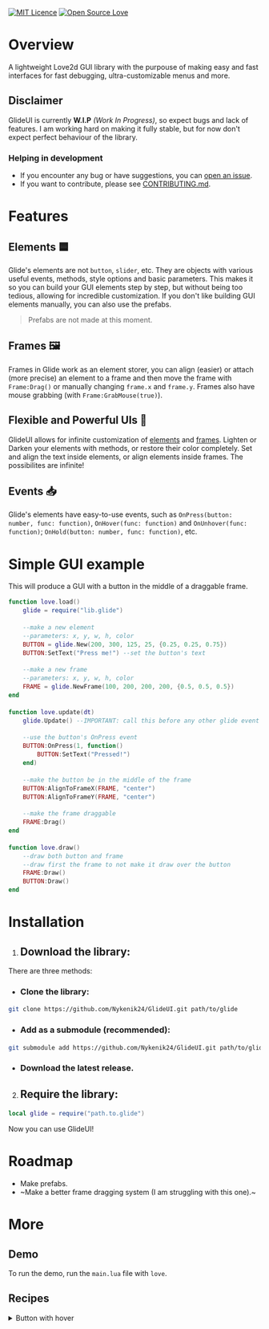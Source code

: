 [![MIT Licence](https://badges.frapsoft.com/os/mit/mit.svg?v=103)](https://opensource.org/licenses/mit-license.php) [![Open Source Love](https://badges.frapsoft.com/os/v2/open-source.svg?v=103)](https://github.com/ellerbrock/open-source-badges/) 

# Overview
A lightweight Love2d GUI library with the purpouse of making easy and fast interfaces for fast debugging, ultra-customizable menus and more.

## Disclaimer
GlideUI is currently **W.I.P** *(Work In Progress)*, so expect bugs and lack of features. I am working hard on making it fully stable, but for now don't expect perfect behaviour of the library.

### Helping in development
- If you encounter any bug or have suggestions, you can [open an issue](https://github.com/Nykenik24/GlideUI/issues).
- If you want to contribute, please see [CONTRIBUTING.md](./CONTRIBUTING.md).

# Features
## Elements 🟦
Glide's elements are not `button`, `slider`, etc. They are objects with various useful events, methods, style options and basic parameters. This makes it so you can build your GUI elements step by step, but without being too tedious, allowing for incredible customization. If you don't like building GUI elements manually, you can also use the prefabs.
> Prefabs are not made at this moment.

## Frames 🖼️
Frames in Glide work as an element storer, you can align (easier) or attach (more precise) an element to a frame and then move the frame with `Frame:Drag()` or manually changing `frame.x` and `frame.y`. Frames also have mouse grabbing (with `Frame:GrabMouse(true)`).

## Flexible and Powerful UIs 🔨
GlideUI allows for infinite customization of [elements](README.md#Elements) and [frames](README.md#Frames). Lighten or Darken your elements with methods, or restore their color completely. Set and align the text inside elements, or align elements inside frames. The possibilites are infinite!

## Events 📥
Glide's elements have easy-to-use events, such as `OnPress(button: number, func: function)`, `OnHover(func: function)` and `OnUnhover(func: function)`; `OnHold(button: number, func: function)`, etc.


# Simple GUI example
This will produce a GUI with a button in the middle of a draggable frame.
```lua
function love.load()
    glide = require("lib.glide")

    --make a new element
    --parameters: x, y, w, h, color
    BUTTON = glide.New(200, 300, 125, 25, {0.25, 0.25, 0.75})
    BUTTON:SetText("Press me!") --set the button's text

    --make a new frame
    --parameters: x, y, w, h, color
    FRAME = glide.NewFrame(100, 200, 200, 200, {0.5, 0.5, 0.5})
end

function love.update(dt)
    glide.Update() --IMPORTANT: call this before any other glide event

    --use the button's OnPress event
    BUTTON:OnPress(1, function()
        BUTTON:SetText("Pressed!")
    end)

    --make the button be in the middle of the frame
    BUTTON:AlignToFrameX(FRAME, "center")
    BUTTON:AlignToFrameY(FRAME, "center")

    --make the frame draggable
    FRAME:Drag()
end

function love.draw()
    --draw both button and frame
    --draw first the frame to not make it draw over the button
    FRAME:Draw() 
    BUTTON:Draw()
end
```

# Installation
1. ## Download the library:
There are three methods:
- ### Clone the library:
```bash
git clone https://github.com/Nykenik24/GlideUI.git path/to/glide
```
- ### Add as a submodule **(recommended)**:
```bash
git submodule add https://github.com/Nykenik24/GlideUI.git path/to/glide
```
- ### Download the latest release.
2. ## Require the library:
```lua
local glide = require("path.to.glide")
```
Now you can use GlideUI!

# Roadmap
- Make prefabs.
- ~Make a better frame dragging system (I am struggling with this one).~
<!--
- Make a layer system for frames and elements.
I want GlideUI to not have any element/frame registry or table, so making a layer system is basically impossible. I also don't want to interfere
on how you draw and manage your UIs
-->
<!-- 
- Fix all visual and interactive bugs (Such as dragging multiple elements at the same time unintentionally).
Doesn't really make sense because bugs will appear and disappear with time, so it's not really an objective, it is a task.
-->

# More

## Demo
To run the demo, run the `main.lua` file with `love`.

## Recipes
<details>
<summary>Button with hover</summary>

```lua
function love.load()
    local glide = require("glide")
    BUTTON = glide.New(200, 300, 125, 25, {1, 0, 0})
end

function love.update()
    glide.Update()

    BUTTON:OnHover(function()
        BUTTON:Darken(0.25)
    end)
    BUTTON:OnUnhover(function()
        BUTTON:RestoreColor()
    end)
end

function love.draw()
    BUTTON:Draw()
end
```

![Hovered](screenshots/hover_button_1.png) ![Not hovered](screenshots/hover_button_2.png)
